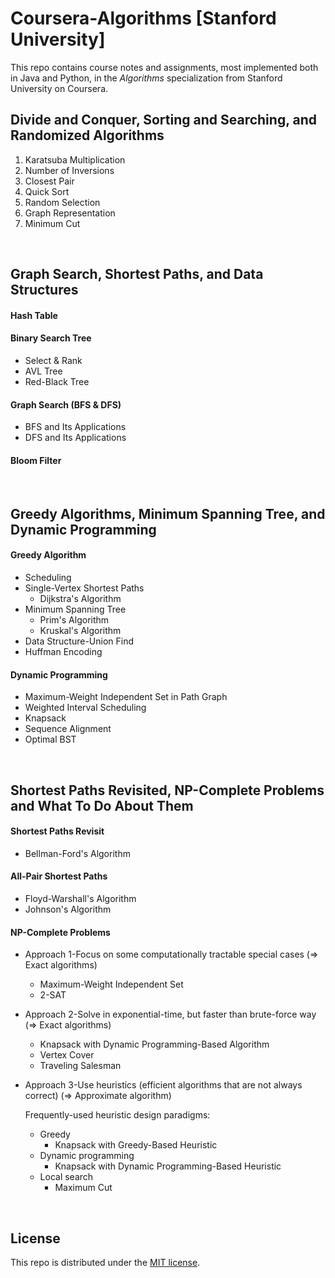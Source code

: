 # Coursera-Algorithms   [Stanford University]

This repo contains course notes and assignments, most implemented both in Java and Python, in the *Algorithms* specialization from Stanford University on Coursera.

## Divide and Conquer, Sorting and Searching, and Randomized Algorithms

1. Karatsuba Multiplication
2. Number of Inversions
3. Closest Pair
4. Quick Sort
5. Random Selection
6. Graph Representation
7. Minimum Cut

<br>

## Graph Search, Shortest Paths, and Data Structures

#### Hash Table

#### Binary Search Tree

* Select & Rank
* AVL Tree
* Red-Black Tree

#### Graph Search (BFS & DFS)

* BFS and Its Applications
* DFS and Its Applications

#### Bloom Filter

<br>

## Greedy Algorithms, Minimum Spanning Tree, and Dynamic Programming

#### Greedy Algorithm

* Scheduling
* Single-Vertex Shortest Paths
  * Dijkstra's Algorithm
* Minimum Spanning Tree
  * Prim's Algorithm
  * Kruskal's Algorithm
* Data Structure-Union Find
* Huffman Encoding

#### Dynamic Programming

* Maximum-Weight Independent Set in Path Graph
* Weighted Interval Scheduling
* Knapsack
* Sequence Alignment
* Optimal BST

<br>

## Shortest Paths Revisited, NP-Complete Problems and What To Do About Them

#### Shortest Paths Revisit

* Bellman-Ford's Algorithm

#### All-Pair Shortest Paths

* Floyd-Warshall's Algorithm
* Johnson's Algorithm

#### NP-Complete Problems

* Approach 1-Focus on some computationally tractable special cases   (=> Exact algorithms)

  * Maximum-Weight Independent Set
  * 2-SAT

* Approach 2-Solve in exponential-time, but faster than brute-force way   (=> Exact algorithms)

  * Knapsack with Dynamic Programming-Based Algorithm
  * Vertex Cover
  * Traveling Salesman

* Approach 3-Use heuristics (efficient algorithms that are not always correct)   (=> Approximate algorithm)

  Frequently-used heuristic design paradigms:

  * Greedy
    * Knapsack with Greedy-Based Heuristic
  * Dynamic programming
    * Knapsack with Dynamic Programming-Based Heuristic
  * Local search
    * Maximum Cut

<br>

## License

This repo is distributed under the <a href="https://github.com/Ziang-Lu/Coursera-Algorithms/blob/master/LICENSE">MIT license</a>.
